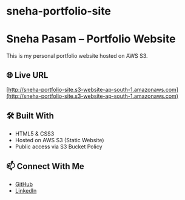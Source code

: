 # sneha-portfolio-site
# Sneha Pasam – Portfolio Website

This is my personal portfolio website hosted on AWS S3.

## 🌐 Live URL
[http://sneha-portfolio-site.s3-website-ap-south-1.amazonaws.com](http://sneha-portfolio-site.s3-website-ap-south-1.amazonaws.com)

## 🛠️ Built With
- HTML5 & CSS3
- Hosted on AWS S3 (Static Website)
- Public access via S3 Bucket Policy

## 📫 Connect With Me
- [GitHub](https://github.com/sneha-pasam)
- [LinkedIn](https://www.linkedin.com/in/sneha-pasam-768a6922b)
